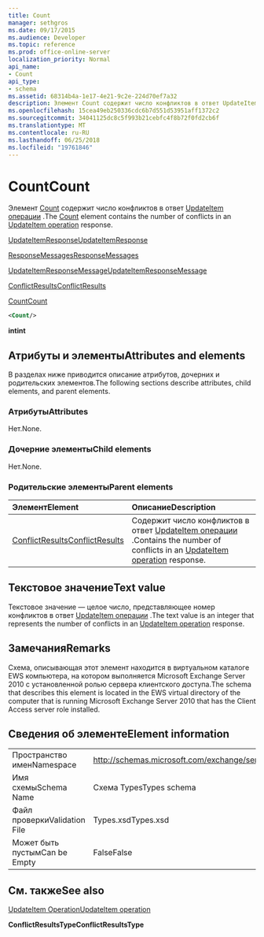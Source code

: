 ```yaml
---
title: Count
manager: sethgros
ms.date: 09/17/2015
ms.audience: Developer
ms.topic: reference
ms.prod: office-online-server
localization_priority: Normal
api_name:
- Count
api_type:
- schema
ms.assetid: 68314b4a-1e17-4e21-9c2e-224d70ef7a32
description: Элемент Count содержит число конфликтов в ответ UpdateItem операции.
ms.openlocfilehash: 15cea49eb250336cdc6b7d551d53951aff1372c2
ms.sourcegitcommit: 34041125dc8c5f993b21cebfc4f8b72f0fd2cb6f
ms.translationtype: MT
ms.contentlocale: ru-RU
ms.lasthandoff: 06/25/2018
ms.locfileid: "19761846"
---
```

# <a name="count"></a><span data-ttu-id="73935-103">Count</span><span class="sxs-lookup"><span data-stu-id="73935-103">Count</span></span>

<span data-ttu-id="73935-104">Элемент [Count](count.md) содержит число конфликтов в ответ [UpdateItem операции](updateitem-operation.md) .</span><span class="sxs-lookup"><span data-stu-id="73935-104">The [Count](count.md) element contains the number of conflicts in an [UpdateItem operation](updateitem-operation.md) response.</span></span> 
  
[<span data-ttu-id="73935-105">UpdateItemResponse</span><span class="sxs-lookup"><span data-stu-id="73935-105">UpdateItemResponse</span></span>](updateitemresponse.md)
  
[<span data-ttu-id="73935-106">ResponseMessages</span><span class="sxs-lookup"><span data-stu-id="73935-106">ResponseMessages</span></span>](responsemessages.md)
  
[<span data-ttu-id="73935-107">UpdateItemResponseMessage</span><span class="sxs-lookup"><span data-stu-id="73935-107">UpdateItemResponseMessage</span></span>](updateitemresponsemessage.md)
  
[<span data-ttu-id="73935-108">ConflictResults</span><span class="sxs-lookup"><span data-stu-id="73935-108">ConflictResults</span></span>](conflictresults.md)
  
[<span data-ttu-id="73935-109">Count</span><span class="sxs-lookup"><span data-stu-id="73935-109">Count</span></span>](count.md)
  
```xml
<Count/>
```

 <span data-ttu-id="73935-110">**int**</span><span class="sxs-lookup"><span data-stu-id="73935-110">**int**</span></span>
## <a name="attributes-and-elements"></a><span data-ttu-id="73935-111">Атрибуты и элементы</span><span class="sxs-lookup"><span data-stu-id="73935-111">Attributes and elements</span></span>

<span data-ttu-id="73935-112">В разделах ниже приводится описание атрибутов, дочерних и родительских элементов.</span><span class="sxs-lookup"><span data-stu-id="73935-112">The following sections describe attributes, child elements, and parent elements.</span></span>
  
### <a name="attributes"></a><span data-ttu-id="73935-113">Атрибуты</span><span class="sxs-lookup"><span data-stu-id="73935-113">Attributes</span></span>

<span data-ttu-id="73935-114">Нет.</span><span class="sxs-lookup"><span data-stu-id="73935-114">None.</span></span>
  
### <a name="child-elements"></a><span data-ttu-id="73935-115">Дочерние элементы</span><span class="sxs-lookup"><span data-stu-id="73935-115">Child elements</span></span>

<span data-ttu-id="73935-116">Нет.</span><span class="sxs-lookup"><span data-stu-id="73935-116">None.</span></span>
  
### <a name="parent-elements"></a><span data-ttu-id="73935-117">Родительские элементы</span><span class="sxs-lookup"><span data-stu-id="73935-117">Parent elements</span></span>

|<span data-ttu-id="73935-118">**Элемент**</span><span class="sxs-lookup"><span data-stu-id="73935-118">**Element**</span></span>|<span data-ttu-id="73935-119">**Описание**</span><span class="sxs-lookup"><span data-stu-id="73935-119">**Description**</span></span>|
|:-----|:-----|
|[<span data-ttu-id="73935-120">ConflictResults</span><span class="sxs-lookup"><span data-stu-id="73935-120">ConflictResults</span></span>](conflictresults.md) <br/> |<span data-ttu-id="73935-121">Содержит число конфликтов в ответ [UpdateItem операции](updateitem-operation.md) .</span><span class="sxs-lookup"><span data-stu-id="73935-121">Contains the number of conflicts in an [UpdateItem operation](updateitem-operation.md) response.</span></span>  <br/> |
   
## <a name="text-value"></a><span data-ttu-id="73935-122">Текстовое значение</span><span class="sxs-lookup"><span data-stu-id="73935-122">Text value</span></span>

<span data-ttu-id="73935-123">Текстовое значение — целое число, представляющее номер конфликтов в ответ [UpdateItem операции](updateitem-operation.md) .</span><span class="sxs-lookup"><span data-stu-id="73935-123">The text value is an integer that represents the number of conflicts in an [UpdateItem operation](updateitem-operation.md) response.</span></span> 
  
## <a name="remarks"></a><span data-ttu-id="73935-124">Замечания</span><span class="sxs-lookup"><span data-stu-id="73935-124">Remarks</span></span>

<span data-ttu-id="73935-125">Схема, описывающая этот элемент находится в виртуальном каталоге EWS компьютера, на котором выполняется Microsoft Exchange Server 2010 с установленной ролью сервера клиентского доступа.</span><span class="sxs-lookup"><span data-stu-id="73935-125">The schema that describes this element is located in the EWS virtual directory of the computer that is running Microsoft Exchange Server 2010 that has the Client Access server role installed.</span></span>
  
## <a name="element-information"></a><span data-ttu-id="73935-126">Сведения об элементе</span><span class="sxs-lookup"><span data-stu-id="73935-126">Element information</span></span>

|||
|:-----|:-----|
|<span data-ttu-id="73935-127">Пространство имен</span><span class="sxs-lookup"><span data-stu-id="73935-127">Namespace</span></span>  <br/> |http://schemas.microsoft.com/exchange/services/2006/types  <br/> |
|<span data-ttu-id="73935-128">Имя схемы</span><span class="sxs-lookup"><span data-stu-id="73935-128">Schema Name</span></span>  <br/> |<span data-ttu-id="73935-129">Схема Types</span><span class="sxs-lookup"><span data-stu-id="73935-129">Types schema</span></span>  <br/> |
|<span data-ttu-id="73935-130">Файл проверки</span><span class="sxs-lookup"><span data-stu-id="73935-130">Validation File</span></span>  <br/> |<span data-ttu-id="73935-131">Types.xsd</span><span class="sxs-lookup"><span data-stu-id="73935-131">Types.xsd</span></span>  <br/> |
|<span data-ttu-id="73935-132">Может быть пустым</span><span class="sxs-lookup"><span data-stu-id="73935-132">Can be Empty</span></span>  <br/> |<span data-ttu-id="73935-133">False</span><span class="sxs-lookup"><span data-stu-id="73935-133">False</span></span>  <br/> |
   
## <a name="see-also"></a><span data-ttu-id="73935-134">См. также</span><span class="sxs-lookup"><span data-stu-id="73935-134">See also</span></span>



[<span data-ttu-id="73935-135">UpdateItem Operation</span><span class="sxs-lookup"><span data-stu-id="73935-135">UpdateItem operation</span></span>](updateitem-operation.md)
  
 <span data-ttu-id="73935-136">**ConflictResultsType**</span><span class="sxs-lookup"><span data-stu-id="73935-136">**ConflictResultsType**</span></span>

